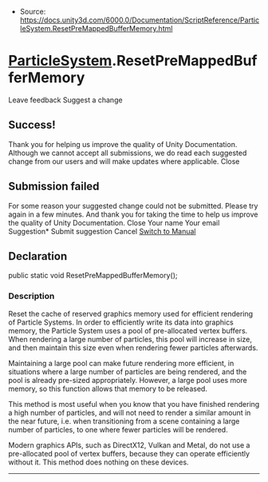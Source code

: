 * Source: https://docs.unity3d.com/6000.0/Documentation/ScriptReference/ParticleSystem.ResetPreMappedBufferMemory.html

#  [ParticleSystem](https://docs.unity3d.com/6000.0/Documentation/ScriptReference/ParticleSystem.html).ResetPreMappedBufferMemory
Leave feedback
Suggest a change
## Success!
Thank you for helping us improve the quality of Unity Documentation. Although we cannot accept all submissions, we do read each suggested change from our users and will make updates where applicable.
Close
## Submission failed
For some reason your suggested change could not be submitted. Please <a>try again</a> in a few minutes. And thank you for taking the time to help us improve the quality of Unity Documentation.
Close
Your name Your email Suggestion* Submit suggestion
Cancel
[Switch to Manual](https://docs.unity3d.com/6000.0/Documentation/Manual/class-ParticleSystem.html "Go to ParticleSystem Component in the Manual")
## Declaration
public static void ResetPreMappedBufferMemory(); 
### Description
Reset the cache of reserved graphics memory used for efficient rendering of Particle Systems.
In order to efficiently write its data into graphics memory, the Particle System uses a pool of pre-allocated vertex buffers. When rendering a large number of particles, this pool will increase in size, and then maintain this size even when rendering fewer particles afterwards.  
  
Maintaining a large pool can make future rendering more efficient, in situations where a large number of particles are being rendered, and the pool is already pre-sized appropriately. However, a large pool uses more memory, so this function allows that memory to be released.  
  
This method is most useful when you know that you have finished rendering a high number of particles, and will not need to render a similar amount in the near future, i.e. when transitioning from a scene containing a large number of particles, to one where fewer particles will be rendered.  
  
Modern graphics APIs, such as DirectX12, Vulkan and Metal, do not use a pre-allocated pool of vertex buffers, because they can operate efficiently without it. This method does nothing on these devices.
* * *
